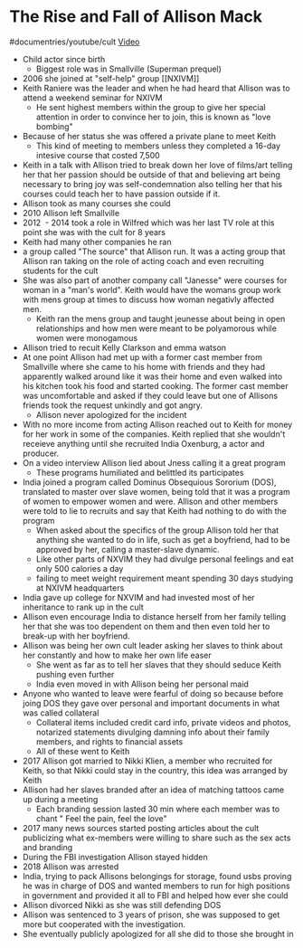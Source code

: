 # The Rise and Fall of Allison Mack
#documentries/youtube/cult
[Video](https://youtu.be/SnyFxkXM8XA)

* Child actor since birth
	* Biggest role was in Smallville (Superman prequel)
* 2006 she joined at "self-help" group [[NXIVM]]
* Keith Raniere was the leader and when he had heard that Allison was to attend a weekend seminar for NXIVM
	* He sent highest members within the group to give her special attention in order to convince her to join, this is known as "love bombing"
* Because of her status she was offered a private plane to meet Keith
	* This kind of meeting to members unless they completed a 16-day intesive course that costed 7,500
* Keith in a talk with Allison tried to break down her love of films/art telling her that her passion should be outside of that and believing art being necessary to bring joy was self-condemnation also telling her that his courses could teach her to have passion outside if it.
* Allison took as many courses she could
* 2010 Allison left Smallville
* 2012  - 2014 took a role in Wilfred which was her last TV role at this point she was with the cult for 8 years
* Keith had many other companies he ran
* a group called "The source" that Allison run. It was a acting group that Allison ran taking on the role of acting coach and even recruiting students for the cult
* She was also part of another company call "Janesse" were courses for woman in a "man's world". Keith would have the womans group work with mens group at times to discuss how woman negativly affected men.
	* Keith ran the mens group and taught jeunesse about being in open relationships and how men were meant to be polyamorous while women were monogamous
* Allison tried to recuit Kelly Clarkson and emma watson
* At one point Allison had met up with a former cast member from Smallville where she came to his home with friends and they had apparently walked around like it was their home and even walked into his kitchen took his food and started cooking. The former cast member was uncomfortable and asked if they could leave but one of Allisons friends took the request unkindly and got angry.
	* Allison never apologized for the incident
* With no more income from acting Allison reached out to Keith for money for her work in some of the companies. Keith replied that she wouldn't receieve anything until she recruited India Oxenburg, a actor and producer.
* On a video interview Allison lied about Jness calling it a great program
	* These programs humiliated and belittled its participates
* India joined a program called Dominus Obsequious Sororium (DOS), translated to master over slave women, being told that it was a program of women to empower women and were. Allison and other members were told to lie to recruits and say that Keith had nothing to do with the program
	* When asked about the specifics of the group Allison told her that anything she wanted to do in life, such as get a boyfriend, had to be approved by her, calling a master-slave dynamic.
	* Like other parts of NXVIM they had divulge personal feelings and eat only 500 calories a day
	* failing to meet weight requirement meant spending 30 days studying at NXIVM headquarters
* India gave up college for NXVIM and had invested most of her inheritance to rank up in the cult
* Allison even encourage India to distance herself from her family telling her that she was too dependent on them and then even told her to break-up with her boyfriend.
* Allison was being her own cult leader asking her slaves to think about her constantly and how to make her own life easer
	* She went as far as to tell her slaves that they should seduce Keith pushing even further
	* India even moved in with Allison being her personal maid
* Anyone who wanted to leave were fearful of doing so because before joing DOS they gave over personal and important documents in what was called collateral
	* Collateral items included credit card info, private videos and photos, notarized statements divulging damning info about their family members, and rights to financial assets
	* All of these went to Keith
* 2017 Allison got married to Nikki Klien, a member who recruited for Keith, so that Nikki could stay in the country, this idea was arranged by Keith
* Allison had her slaves branded after an idea of matching tattoos came up during a meeting
	* Each branding session lasted 30 min where each member was to chant " Feel the pain, feel the love"
* 2017 many news sources started posting articles about the cult publicizing what ex-members were willing to share such as the sex acts and branding
* During the FBI investigation Allison stayed hidden
* 2018 Allison was arrested
* India, trying to pack Allisons belongings for storage, found usbs proving he was in charge of DOS and wanted members to run for high positions in government and provided it all to FBI and helped how ever she could
* Allison divorced Nikki as she was still defending DOS
* Allison was sentenced to 3 years of prison, she was supposed to get more but cooperated with the investigation.
* She eventually publicly apologized for all she did to those she brought in
